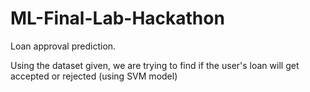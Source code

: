 # ML-Final-Lab-Hackathon
Loan approval prediction.

Using the dataset given, we are trying to find if the user's loan will get accepted or rejected (using SVM model)
